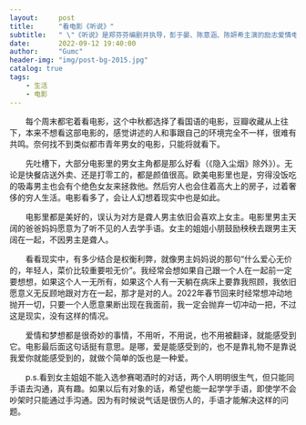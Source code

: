 ```yaml
---
layout:     post
title:      "看电影《听说》"
subtitle:   " \"《听说》是郑芬芬编剧并执导，彭于晏、陈意涵、陈妍希主演的励志爱情电影\""
date:       2022-09-12 19:40:00
author:     "Gumc"
header-img: "img/post-bg-2015.jpg"
catalog: true
tags:
    - 生活
    - 电影
---
```


&emsp;&emsp;每个周末都宅着看电影，这个中秋都选择了看国语的电影，豆瓣收藏从上往下，本来不想看这部电影的，感觉讲述的人和事跟自己的环境完全不一样，很难有共鸣。奈何找不到类似都市青年男女的电影，只能将就看下。

&emsp;&emsp;先吐槽下，大部分电影里的男女主角都是那么好看（《隐入尘烟》除外》）。无论是快餐店送外卖、还是打零工的，都是颜值很高。欧美电影里也是，穷得没饭吃的吸毒男主也会有个绝色女友来拯救他。然后穷人也会住着高大上的房子，过着奢侈的穷人生活。电影看多了，会让人幻想着现实中也是如此。

&emsp;&emsp;电影里都是美好的，误认为对方是聋人男主依旧会喜欢上女主。电影里男主天阔的爸爸妈妈愿意为了听不见的人去学手语。女主的姐姐小朋鼓励秧秧去跟男主天阔在一起，不因男主是聋人。

&emsp;&emsp;看看现实中，有多少结合是权衡利弊，就像男主妈妈说的那句“什么爱心无价的，年轻人，菜价比较重要啦无价”。我经常会想如果自己跟一个人在一起前一定要想想，如果这个人一无所有，如果这个人有一天躺在病床上要靠我照顾，我依旧愿意义无反顾地跟对方在一起，那才是对的人。2022年春节回来时经常想冲动地抛开一切，只要一个人愿意果断出现在我面前，我一定会抛弃一切冲动一把，不过这是现实，没有这样的情况。

&emsp;&emsp;爱情和梦想都是很奇妙的事情，不用听，不用说，也不用被翻译，就能感受到它。电影最后面这句话挺有意思。是哪，爱是能感受到的，也不是靠礼物不是靠说我爱你就能感受到的，就做个简单的饭也是一种爱。

&emsp;&emsp;p.s.看到女主姐姐不能入选参赛喝酒时的对话，两个人明明很生气，但只能同手语去沟通，真有趣。如果以后有对象的话，希望也能一起学学手语，即使学不会吵架时只能通过手沟通。因为有时候说气话是很伤人的，手语才能解决这样的问题。

